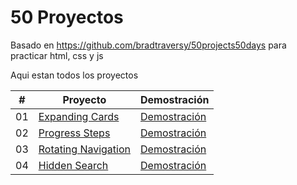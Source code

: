 # 50 Proyectos
Basado en https://github.com/bradtraversy/50projects50days para practicar html, css y js

Aqui estan todos los proyectos

|  #  | Proyecto                                                                                              | Demostración                                                                  |
| :-: | ----------------------------------------------------------------------------------------------------- | ------------------------------------------------------------------------------|
| 01  | [Expanding Cards](https://github.com/Miller1999/50Proyectos/tree/main/1%20Expanding%20Cards)          | [Demostración](https://50-proyectos-1-expandingcards.vercel.app/)             |
| 02  | [Progress Steps](https://github.com/Miller1999/50Proyectos/tree/main/2%20Progress%20Steps)            | [Demostración](https://50-proyectos-2-progress-steps.vercel.app/)             |
| 03  | [Rotating Navigation](https://github.com/Miller1999/50Proyectos/tree/main/3%20Rotating%20Navigation)  | [Demostración](https://50-proyectos-3-rotating-navigation.vercel.app/)        |
| 04  | [Hidden Search](https://github.com/Miller1999/50Proyectos/tree/main/4%20Hidden%20Search)              | [Demostración](https://50-proyectos-4-hidden-search.vercel.app/)              |

